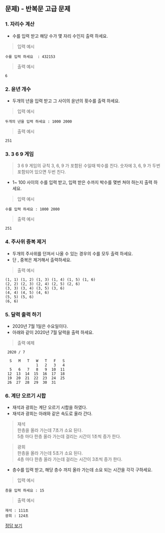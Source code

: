 ## 문제) - 반복문 고급 문제

### 1. 자리수 계산 

* 수를 입력 받고 해당 수가 몇 자리 수인지 출력 하세요. 

> 입력 예시 

```
수를 입력 하세요  : 432153
``` 


> 출력 예시

```
6
``` 

### 2. 윤년 개수
* 두개의 년을 입력 받고 그 사이의 윤년의 횟수를 출력 하세요. 

> 입력 예시 

```
두개의 년을 입력 하세요 : 1000 2000
``` 

> 출력 예시

```
251
``` 

### 3. 3 6 9 게임
> 3 6 9 게임의 규칙
> 3, 6, 9 가 포함된 수일때 박수를 친다.
> 숫자에 3, 6, 9 가 두번 포함되어 있으면 두번 친다. 

* 1~ 100 사이의 수를 입력 받고, 입력 받은 수까지 박수를 몇번 쳐야 하는지 출력 하세요. 

> 입력 예시 

```
수를 입력 하세요 : 1000 2000
``` 

> 출력 예시

```
251
``` 

### 4. 주사위 중복 제거
* 두개의 주사위를 던져서 나올 수 있는 경우의 수를 모두 출력 하세요.
*  단 , 중복은 제거해서 출력하세요. 

> 출력 예시

```
(1, 1) (1, 2) (1, 3) (1, 4) (1, 5) (1, 6) 
(2, 2) (2, 3) (2, 4) (2, 5) (2, 6) 
(3, 3) (3, 4) (3, 5) (3, 6) 
(4, 4) (4, 5) (4, 6) 
(5, 5) (5, 6) 
(6, 6) 
```




### 5. 달력 출력 하기 

* 2020년 7월 1일은 수요일이다. 
* 아래와 같이 2020년 7월 달력을 출력 하세요. 
> 출력 예제 

```
 2020 / 7 

  S   M   T   W   T   F   S 
              1   2   3   4 
  5   6   7   8   9  10  11 
 12  13  14  15  16  17  18 
 19  20  21  22  23  24  25 
 26  27  28  29  30  31
```

### 6. 계단 오르기 시합
* 재석과 광희는 계단 오르기 시합을 하였다. 
* 재석과 광희는 아래와 같은 속도로 올라 간다.   

> 재석  
>  한층을 올라 가는데 7초가 소요 된다.  
>  5층 마다 한층 올라 가는데 걸리는 시간이 1초씩 증가 한다. 

> 광희  
>  한층을 올라 가는데 5초가 소요 된다.  
>  4층 마다 한층 올라 가는데 걸리는 시간이 3초씩 증가 한다. 

* 층수를 입력 받고, 해당 층수 까지 올라 가는데 소요 되는 시간을 각각 구하세요.  

> 입력 예시 

```
층을 입력 하세요 : 15
``` 

> 출력 예시

```
재석 : 111초
광희 : 124초
``` 

[정답 보기](test03.c)

